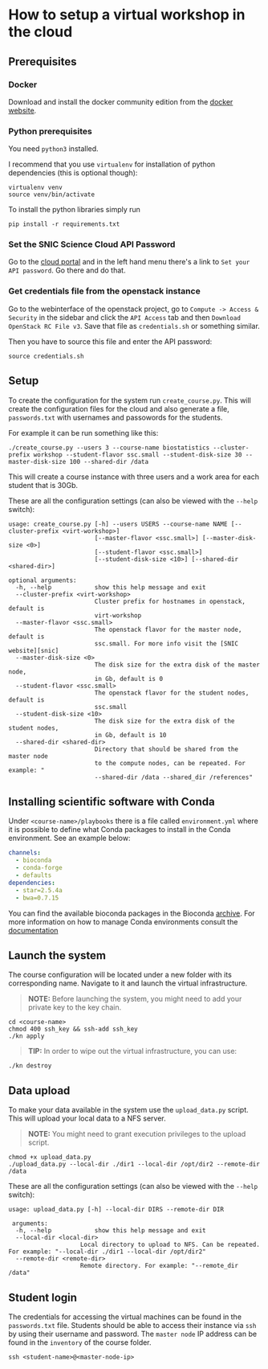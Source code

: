 # How to setup a virtual workshop in the cloud


## Prerequisites


### Docker

Download and install the docker community edition from the [docker
website][dockerwebsite].


### Python prerequisites

You need `python3` installed.

I recommend that you use `virtualenv` for installation of python dependencies
(this is optional though):

    virtualenv venv
    source venv/bin/activate


To install the python libraries simply run


    pip install -r requirements.txt

### Set the SNIC Science Cloud API Password

Go to the [cloud portal][cloud-portal] and in the left hand menu there's a
link to `Set your API password`. Go there and do that.


### Get credentials file from the openstack instance

Go to the webinterface of the openstack project, go to `Compute -> Access &
Security` in the sidebar and click the `API Access` tab and then `Download
OpenStack RC File v3`. Save that file as `credentials.sh` or something
similar.

Then you have to source this file and enter the API password:

    source credentials.sh


## Setup

To create the configuration for the system run `create_course.py`. This will
create the configuration files for the cloud and also generate a file,
`passwords.txt` with usernames and passowords for the students.

For example it can be run something like this:

    ./create_course.py --users 3 --course-name biostatistics --cluster-prefix workshop --student-flavor ssc.small --student-disk-size 30 --master-disk-size 100 --shared-dir /data

This will create a course instance with three users and a work area for each
student that is 30Gb.

These are all the configuration settings (can also be viewed with the `--help` switch):


	usage: create_course.py [-h] --users USERS --course-name NAME [--cluster-prefix <virt-workshop>]
							[--master-flavor <ssc.small>] [--master-disk-size <0>]
							[--student-flavor <ssc.small>]
							[--student-disk-size <10>] [--shared-dir <shared-dir>]        

	optional arguments:
	  -h, --help            show this help message and exit
	  --cluster-prefix <virt-workshop>
							Cluster prefix for hostnames in openstack, default is
							virt-workshop
	  --master-flavor <ssc.small>
							The openstack flavor for the master node, default is
							ssc.small. For more info visit the [SNIC website][snic]
	  --master-disk-size <0>
							The disk size for the extra disk of the master node,
							in Gb, default is 0
	  --student-flavor <ssc.small>
							The openstack flavor for the student nodes, default is
							ssc.small
	  --student-disk-size <10>
							The disk size for the extra disk of the student nodes,
							in Gb, default is 10
	  --shared-dir <shared-dir>
							Directory that should be shared from the master node
							to the compute nodes, can be repeated. For example: "
							--shared-dir /data --shared_dir /references"

## Installing scientific software with Conda

Under `<course-name>/playbooks` there is a file called `environment.yml` where it is possible to define what Conda packages to install in the Conda environment. See an example below:

```YAML
channels:
  - bioconda
  - conda-forge
  - defaults
dependencies:
  - star=2.5.4a
  - bwa=0.7.15
```

You can find the available bioconda packages in the Bioconda [archive][bio]. For more information on how to manage Conda environments consult the [documentation][conda]

## Launch the system

The course configuration will be located under a new folder with its corresponding name. Navigate to it and launch the virtual infrastructure.

> **NOTE:** Before launching the system, you might need to add your private key to the key chain.

    cd <course-name>
    chmod 400 ssh_key && ssh-add ssh_key
    ./kn apply

> **TIP:** In order to wipe out the virtual infrastructure, you can use:

    ./kn destroy


## Data upload

To make your data available in the system use the `upload_data.py` script. This will upload your local data to a NFS server.

> **NOTE:** You might need to grant execution privileges to the upload script.

    chmod +x upload_data.py
    ./upload_data.py --local-dir ./dir1 --local-dir /opt/dir2 --remote-dir /data

These are all the configuration settings (can also be viewed with the `--help` switch):

	usage: upload_data.py [-h] --local-dir DIRS --remote-dir DIR

	 arguments:
	  -h, --help            show this help message and exit
	  --local-dir <local-dir>
						Local directory to upload to NFS. Can be repeated. For example: "--local-dir ./dir1 --local-dir /opt/dir2"
	  --remote-dir <remote-dir>
						Remote directory. For example: "--remote_dir /data"

## Student login

The credentials for accessing the virtual machines can be found in the `passwords.txt` file. Students should be able to access their instance via `ssh` by using their username and password. The `master node` IP address can be found in the `inventory` of the course folder.

    ssh <student-name>@<master-node-ip>

[dockerwebsite]: https://www.docker.com/community-edition "The docker website"
[cloud-portal]: https://cloud.snic.se/ "SNIC Cloud Portal"
[conda]: https://conda.io/docs/user-guide/tasks/manage-environments.html#creating-an-environment-file-manually "Conda environments docs"
[bio]: https://bioconda.github.io/recipes.html# "Bioconda archive"
[snic]: https://cloud.snic.se/index.php/instances/ "SNIC machine flavors"
